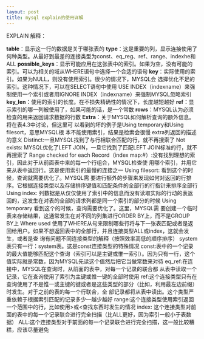 ```yaml
---
layout: post
title: mysql explain的使用详解
---
```


EXPLAIN 解释：

<strong>table</strong>：显示这一行的数据是关于哪张表的
<strong>type</strong>：这是重要的列，显示连接使用了何种类型。从最好到最差的连接类型为const、eq_reg、ref、range、indexhe和 ALL
<strong>possible_keys</strong>：显示可能应用在这张表中的索引。如果为空，没有可能的索引。可以为相关的域从WHERE语句中选择一个合适的语句
<strong>key</strong>：实际使用的索引。如果为NULL，则没有使用索引。很少的情况下，MYSQL会 选择优化不足的索引。这种情况下，可以在SELECT语句中使用 USE INDEX（indexname）来强制使用一个索引或者用IGNORE INDEX（indexname）来强制MYSQL忽略索引
<strong>key_len</strong>：使用的索引的长度。在不损失精确性的情况下，长度越短越好
<strong>ref</strong>：显示索引的哪一列被使用了，如果可能的话，是一个常数
<strong>rows</strong>：MYSQL认为必须检查的用来返回请求数据的行数
<strong>Extra</strong>：关于MYSQL如何解析查询的额外信息。将在表4.3中讨论，但这里可 以看到的坏的例子是Using temporary和Using filesort，意思MYSQL根 本不能使用索引，结果是检索会很慢
extra列返回的描述的意义
Distinct:一旦MYSQL找到了与行相联合匹配的行，就不再搜索了
Not exists: MYSQL优化了LEFT JOIN，一旦它找到了匹配LEFT JOIN标准的行，就不再搜索了
Range checked for each Record（index map:#）:没有找到理想的索引，因此对于从前面表中来的每一个行组合，MYSQL检查使 用哪个索引，并用它来从表中返回行。这是使用索引的最慢的连接之一
Using filesort: 看到这个的时候，查询就需要优化了。MYSQL需 要进行额外的步骤来发现如何对返回的行排序。它根据连接类型以及存储排序键值和匹配条件的全部行的行指针来排序全部行
Using index: 列数据是从仅仅使用了索引中的信息而没有读取实际的行动的表返回的，这发生在对表的全部的请求列都是同一个索引的部分的时候
Using temporary 看到这个的时候，查询需要优化了。这里，MYSQL需 要创建一个临时表来存储结果，这通常发生在对不同的列集进行ORDER BY上，而不是GROUP BY上
Where used 使用了WHERE从句来限制哪些行将与下一张表匹配或者是返回给用户。如果不想返回表中的全部行，并且连接类型ALL或index，这就会发生，或者是查 询有问题不同连接类型的解释（按照效率高低的顺序排序）
system 表只有一行：system表。这是const连接类型的特殊情况
const:表中的一个记录的最大值能够匹配这个查询（索引可以是主键或惟一索引）。因为只有一行，这个值实际就是常数，因为MYSQL先读这个值然后把它当做常数来对待
eq_ref:在连接中，MYSQL在查询时，从前面的表中，对每一个记录的联合都 从表中读取一个记录，它在查询使用了索引为主键或惟一键的全部时使用
ref:这个连接类型只有在查询使用了不是惟一或主键的键或者是这些类型的部分（比如，利用最左边前缀）时发生。对于之前的表的每一个行联合，全 部记录都将从表中读出。这个类型严重依赖于根据索引匹配的记录多少—越少越好
range:这个连接类型使用索引返回一个范围中的行，比如使用>或<查找东西时发生的情况
index: 这个连接类型对前面的表中的每一个记录联合进行完全扫描（比ALL更好，因为索引一般小于表数据）
ALL:这个连接类型对于前面的每一个记录联合进行完全扫描，这一般比较糟糕，应该尽量避免
